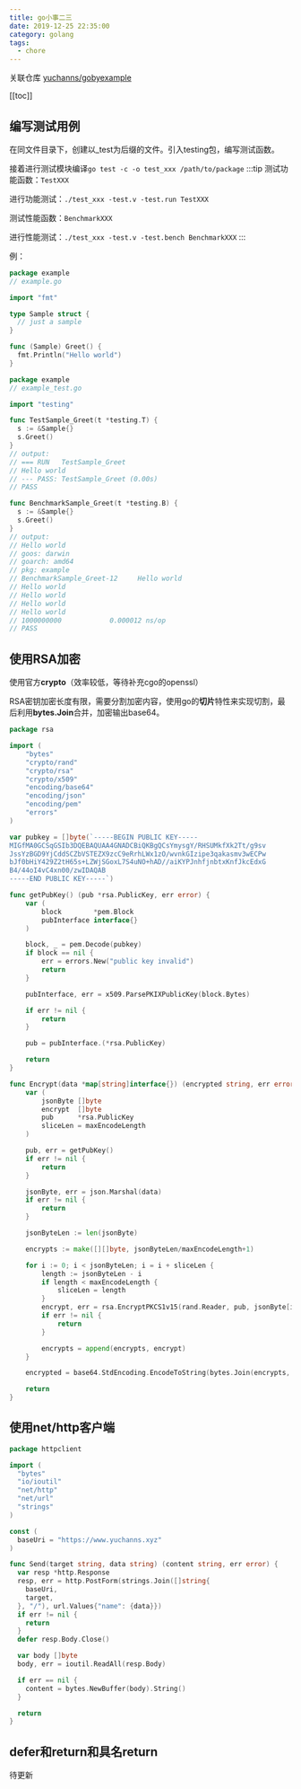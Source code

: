 ```yaml
---
title: go小事二三
date: 2019-12-25 22:35:00
category: golang
tags:
  - chore
---
```

关联仓库 [yuchanns/gobyexample](https://github.com/yuchanns/gobyexample)
<!-- more -->

[[toc]]

## 编写测试用例
在同文件目录下，创建以_test为后缀的文件。引入testing包，编写测试函数。

接着进行测试模块编译`go test -c -o test_xxx /path/to/package`
:::tip
测试功能函数：`TestXXX`

进行功能测试：`./test_xxx -test.v -test.run TestXXX`

测试性能函数：`BenchmarkXXX`

进行性能测试：`./test_xxx -test.v -test.bench BenchmarkXXX`
:::

例：

```go
package example
// example.go

import "fmt"

type Sample struct {
  // just a sample
}

func (Sample) Greet() {
  fmt.Println("Hello world")
}
```

```go
package example
// example_test.go

import "testing"

func TestSample_Greet(t *testing.T) {
  s := &Sample{}
  s.Greet()
}
// output:
// === RUN   TestSample_Greet
// Hello world
// --- PASS: TestSample_Greet (0.00s)
// PASS

func BenchmarkSample_Greet(t *testing.B) {
  s := &Sample{}
  s.Greet()
}
// output:
// Hello world
// goos: darwin
// goarch: amd64
// pkg: example
// BenchmarkSample_Greet-12    	Hello world
// Hello world
// Hello world
// Hello world
// Hello world
// 1000000000	         0.000012 ns/op
// PASS
```

## 使用RSA加密
使用官方**crypto**（效率较低，等待补充cgo的openssl）

RSA密钥加密长度有限，需要分割加密内容，使用go的**切片**特性来实现切割，最后利用**bytes.Join**合并，加密输出base64。
```go {66-77}
package rsa

import (
	"bytes"
	"crypto/rand"
	"crypto/rsa"
	"crypto/x509"
	"encoding/base64"
	"encoding/json"
	"encoding/pem"
	"errors"
)

var pubkey = []byte(`-----BEGIN PUBLIC KEY-----
MIGfMA0GCSqGSIb3DQEBAQUAA4GNADCBiQKBgQCsYmysgY/RHSUMkfXk2Tt/g9sv
JssYzBGD9YjCddSCZbVSTEZX9zcC9eRrhLWx1zO/wvnkGIzipe3qakasmv3wECPw
bJf0bHiY429Z2tH65s+LZWjSGoxL7S4uNO+hAD//aiKYPJnhfjnbtxKnfJkcEdxG
B4/44oI4vC4xn00/zwIDAQAB
-----END PUBLIC KEY-----`)

func getPubKey() (pub *rsa.PublicKey, err error) {
	var (
		block        *pem.Block
		pubInterface interface{}
	)

	block, _ = pem.Decode(pubkey)
	if block == nil {
		err = errors.New("public key invalid")
		return
	}

	pubInterface, err = x509.ParsePKIXPublicKey(block.Bytes)

	if err != nil {
		return
	}

	pub = pubInterface.(*rsa.PublicKey)

	return
}

func Encrypt(data *map[string]interface{}) (encrypted string, err error) {
	var (
		jsonByte []byte
		encrypt  []byte
		pub      *rsa.PublicKey
		sliceLen = maxEncodeLength
	)

	pub, err = getPubKey()
	if err != nil {
		return
	}

	jsonByte, err = json.Marshal(data)
	if err != nil {
		return
	}

	jsonByteLen := len(jsonByte)

	encrypts := make([][]byte, jsonByteLen/maxEncodeLength+1)

	for i := 0; i < jsonByteLen; i = i + sliceLen {
		length := jsonByteLen - i
		if length < maxEncodeLength {
			sliceLen = length
		}
		encrypt, err = rsa.EncryptPKCS1v15(rand.Reader, pub, jsonByte[i:i+sliceLen])
		if err != nil {
			return
		}

		encrypts = append(encrypts, encrypt)
	}

	encrypted = base64.StdEncoding.EncodeToString(bytes.Join(encrypts, []byte("")))

	return
}
```
## 使用net/http客户端
```go
package httpclient

import (
  "bytes"
  "io/ioutil"
  "net/http"
  "net/url"
  "strings"
)

const (
  baseUri = "https://www.yuchanns.xyz"
)

func Send(target string, data string) (content string, err error) {
  var resp *http.Response
  resp, err = http.PostForm(strings.Join([]string{
    baseUri,
    target,
  }, "/"), url.Values{"name": {data}})
  if err != nil {
    return
  }
  defer resp.Body.Close()

  var body []byte
  body, err = ioutil.ReadAll(resp.Body)

  if err == nil {
    content = bytes.NewBuffer(body).String()
  }

  return
}
```
## defer和return和具名return
待更新
